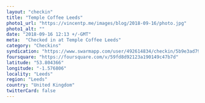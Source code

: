 ```yaml
---
layout: "checkin"
title: "Temple Coffee Leeds"
photo1_url: "https://vincentp.me/images/blog/2018-09-16/photo.jpg"
photo1_alt: ""
date: "2018-09-16 12:13 +/-GMT"
meta:  "Checked in at Temple Coffee Leeds"
category: "Checkins"
syndication: "https://www.swarmapp.com/user/492614834/checkin/5b9e3ad798fbfc002cf72204"
foursquare: "https://foursquare.com/v/59fd8d92123a190149c47b7d"
latitude: "53.804366"
longitude: "-1.576806"
locality: "Leeds"
region: "Leeds"
country: "United Kingdom"
twitterCard: false
---
```


